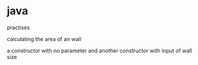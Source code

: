 # java
practises

calculating the area of an wall 

a constructor with no parameter and another constructor with input of wall size
